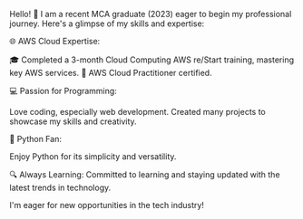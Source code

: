 Hello! 👋 I am a recent MCA graduate (2023) eager to begin my professional journey. Here's a glimpse of my skills and expertise:

🌐 AWS Cloud Expertise:

🎓 Completed a 3-month Cloud Computing AWS re/Start training, mastering key AWS services.
🚀 AWS Cloud Practitioner certified.

💻 Passion for Programming:

Love coding, especially web development.
Created many projects to showcase my skills and creativity.

🐍 Python Fan:

Enjoy Python for its simplicity and versatility.

🔍 Always Learning:
Committed to learning and staying updated with the latest trends in technology.

I'm eager for new opportunities in the tech industry!

<!---
VarunSaini2620/VarunSaini2620 is a ✨ special ✨ repository because its `README.md` (this file) appears on your GitHub profile.
You can click the Preview link to take a look at your changes.
--->
